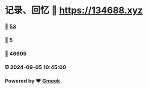# 记录、回忆 :link: https://134688.xyz 
### :page_facing_up: [53](https://134688.xyz/tag.html) 
### :speech_balloon: 5 
### :hibiscus: 46605 
### :alarm_clock: 2024-09-05 10:45:00 
### Powered by :heart: [Gmeek](https://github.com/Meekdai/Gmeek)
